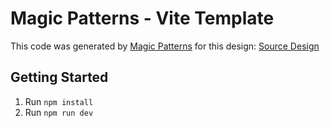 # Magic Patterns - Vite Template

This code was generated by [Magic Patterns](https://magicpatterns.com) for this design: [Source Design](https://magicpatterns.com/c/aTwvotkLgUMrtvPzyMSMvL)

## Getting Started

1. Run `npm install`
2. Run `npm run dev`
